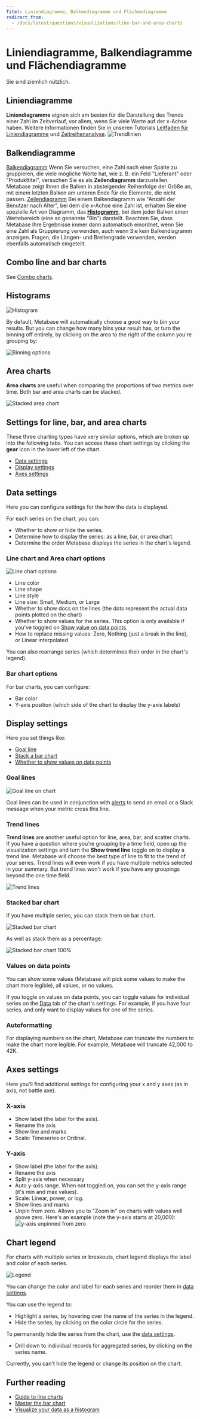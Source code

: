 ```yaml
---
Titel: Liniendiagramme, Balkendiagramme und Flächendiagramme
redirect_from:
  - /docs/latest/questions/visualizations/line-bar-and-area-charts
---
```


# Liniendiagramme, Balkendiagramme und Flächendiagramme
Sie sind ziemlich nützlich.

## Liniendiagramme
**Liniendiagramme** eignen sich am besten für die Darstellung des Trends einer Zahl im Zeitverlauf, vor allem, wenn Sie viele Werte auf der x-Achse haben. Weitere Informationen finden Sie in unseren Tutorials [Leitfaden für Liniendiagramme](https://www.metabase.com/learn/metabase-basics/querying-and-dashboards/visualization/line-charts) und [Zeitreihenanalyse](https://www.metabase.com/learn/metabase-basics/querying-and-dashboards/time-series).
![Trendlinien](../images/goal-line.png)

## Balkendiagramme
[Balkendiagramm](../images/bar.png)
Wenn Sie versuchen, eine Zahl nach einer Spalte zu gruppieren, die viele mögliche Werte hat, wie z. B. ein Feld "Lieferant" oder "Produkttitel", versuchen Sie es als **Zeilendiagramm** darzustellen. Metabase zeigt Ihnen die Balken in absteigender Reihenfolge der Größe an, mit einem letzten Balken am unteren Ende für die Elemente, die nicht passen.
[Zeilendiagramm](../images/row.png)
Bei einem Balkendiagramm wie "Anzahl der Benutzer nach Alter", bei dem die x-Achse eine Zahl ist, erhalten Sie eine spezielle Art von Diagramm, das **[Histogramm](https://www.metabase.com/learn/metabase-basics/querying-and-dashboards/visualization/histograms)**, bei dem jeder Balken einen Wertebereich (eine so genannte "Bin") darstellt. Beachten Sie, dass Metabase Ihre Ergebnisse immer dann automatisch einordnet, wenn Sie eine Zahl als Gruppierung verwenden, auch wenn Sie kein Balkendiagramm anzeigen. Fragen, die Längen- und Breitengrade verwenden, werden ebenfalls automatisch eingeteilt.

## Combo line and bar charts

See [Combo charts](./combo-chart.md).

## Histograms

![Histogram](../images/histogram.png)

By default, Metabase will automatically choose a good way to bin your results. But you can change how many bins your result has, or turn the binning off entirely, by clicking on the area to the right of the column you're grouping by:

![Binning options](../images/histogram-bins.png)

## Area charts

**Area charts** are useful when comparing the proportions of two metrics over time. Both bar and area charts can be stacked.

![Stacked area chart](../images/area.png)

## Settings for line, bar, and area charts

These three charting types have very similar options, which are broken up into the following tabs. You can access these chart settings by clicking the **gear** icon in the lower left of the chart.

- [Data settings](#data-settings)
- [Display settings](#display-settings)
- [Axes settings](#axes-settings)

## Data settings

Here you can configure settings for the how the data is displayed.

For each series on the chart, you can:

- Whether to show or hide the series.
- Determine how to display the series: as a line, bar, or area chart.
- Determine the order Metabase displays the series in the chart's legend.

### Line chart and Area chart options

![Line chart options](../images/line-options.png)

- Line color
- Line shape
- Line style
- Line size: Small, Medium, or Large
- Whether to show docs on the lines (the dots represent the actual data points plotted on the chart)
- Whether to show values for the series. This option is only available if you've toggled on [Show value on data points](#values-on-data-points).
- How to replace missing values: Zero, Nothing (just a break in the line), or Linear interpolated

You can also rearrange series (which determines their order in the chart's legend).

### Bar chart options

For bar charts, you can configure:

- Bar color
- Y-axis position (which side of the chart to display the y-axis labels)

## Display settings

Here you set things like:

- [Goal line](#goal-lines)
- [Stack a bar chart](#stacked-bar-chart)
- [Whether to show values on data points](#values-on-data-points)

### Goal lines

![Goal line on chart](../images/goal-line.png)

Goal lines can be used in conjunction with [alerts](../alerts.md) to send an email or a Slack message when your metric cross this line.

### Trend lines

**Trend lines** are another useful option for line, area, bar, and scatter charts. If you have a question where you're grouping by a time field, open up the visualization settings and turn the **Show trend line** toggle on to display a trend line. Metabase will choose the best type of line to fit to the trend of your series. Trend lines will even work if you have multiple metrics selected in your summary. But trend lines won't work if you have any groupings beyond the one time field.

![Trend lines](../images/trend-lines.png)

### Stacked bar chart

If you have multiple series, you can stack them on bar chart.

![Stacked bar chart](../images/stacked-bar-chart.png)

As well as stack them as a percentage:

![Stacked bar chart 100%](../images/stacked-100.png)

### Values on data points

You can show some values (Metabase will pick some values to make the chart more legible), all values, or no values.

If you toggle on values on data points, you can toggle values for individual series on the [Data](#data-settings) tab of the chart's settings. For example, if you have four series, and only want to display values for one of the series.

### Autoformatting

For displaying numbers on the chart, Metabase can truncate the numbers to make the chart more legible. For example, Metabase will truncate 42,000 to 42K.

## Axes settings

Here you'll find additional settings for configuring your x and y axes (as in axis, not battle axe).

### X-axis

- Show label (the label for the axis).
- Rename the axis
- Show line and marks
- Scale: Timeseries or Ordinal.

### Y-axis

- Show label (the label for the axis).
- Rename the axis
- Split y-axis when necessary
- Auto y-axis range. When not toggled on, you can set the y-axis range (it's min and max values).
- Scale: Linear, power, or log.
- Show lines and marks
- Unpin from zero. Allows you to "Zoom in" on charts with values well above zero. Here's an example (note the y-axis starts at 20,000):
  ![y-axis unpinned from zero](../images/unpinned-from-zero-y-axis.png)

## Chart legend

For charts with multiple series or breakouts, chart legend displays the label and color of each series.

![Legend](../images/legend.png)

You can change the color and label for each series and reorder them in [data settings](#data-settings).

You can use the legend to:

- Highlight a series, by hovering over the name of the series in the legend.
- Hide the series, by clicking on the color circle for the series.

To permanently hide the series from the chart, use the [data settings](#data-settings).

- Drill down to individual records for aggregated series, by clicking on the series name.

Currently, you can't hide the legend or change its position on the chart.

## Further reading

- [Guide to line charts](https://www.metabase.com/learn/metabase-basics/querying-and-dashboards/visualization/line-charts)
- [Master the bar chart](https://www.metabase.com/learn/metabase-basics/querying-and-dashboards/visualization/bar-charts)
- [Visualize your data as a histogram](https://www.metabase.com/learn/metabase-basics/querying-and-dashboards/visualization/histograms)
